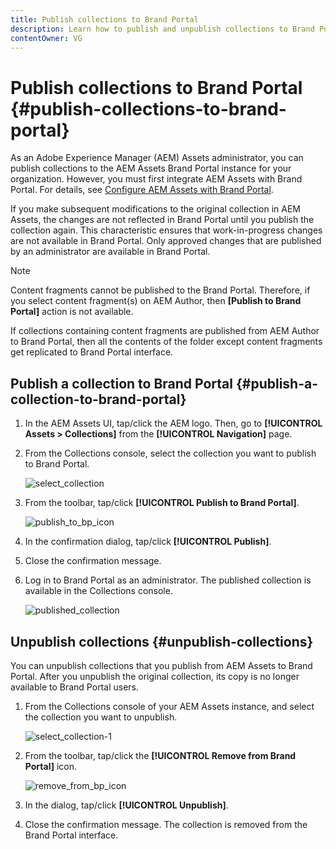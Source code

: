 ```yaml
---
title: Publish collections to Brand Portal
description: Learn how to publish and unpublish collections to Brand Portal.
contentOwner: VG
---
```


# Publish collections to Brand Portal {#publish-collections-to-brand-portal}

As an Adobe Experience Manager (AEM) Assets administrator, you can publish collections to the AEM Assets Brand Portal instance for your organization. However, you must first integrate AEM Assets with Brand Portal. For details, see [Configure AEM Assets with Brand Portal](configure-aem-assets-with-brand-portal.md).

If you make subsequent modifications to the original collection in AEM Assets, the changes are not reflected in Brand Portal until you publish the collection again. This characteristic ensures that work-in-progress changes are not available in Brand Portal. Only approved changes that are published by an administrator are available in Brand Portal.

>[!NOTE]
>
>Content fragments cannot be published to the Brand Portal. Therefore, if you select content fragment(s) on AEM Author, then **[Publish to Brand Portal]** action is not available.
>
>If collections containing content fragments are published from AEM Author to Brand Portal, then all the contents of the folder except content fragments get replicated to Brand Portal interface.

## Publish a collection to Brand Portal {#publish-a-collection-to-brand-portal}

1. In the AEM Assets UI, tap/click the AEM logo. Then, go to **[!UICONTROL Assets > Collections]** from the **[!UICONTROL Navigation]** page.
2. From the Collections console, select the collection you want to publish to Brand Portal.

   ![select_collection](assets/select_collection.png)

3. From the toolbar, tap/click **[!UICONTROL Publish to Brand Portal]**.

   ![publish_to_bp_icon](assets/publish_to_bp_icon.png)

4. In the confirmation dialog, tap/click **[!UICONTROL Publish]**.
5. Close the confirmation message. 
6. Log in to Brand Portal as an administrator. The published collection is available in the Collections console.

   ![published_collection](assets/published_collection.png)

## Unpublish collections {#unpublish-collections}

You can unpublish collections that you publish from AEM Assets to Brand Portal. After you unpublish the original collection, its copy is no longer available to Brand Portal users.

1. From the Collections console of your AEM Assets instance, and select the collection you want to unpublish.

   ![select_collection-1](assets/select_collection-1.png)

2. From the toolbar, tap/click the **[!UICONTROL Remove from Brand Portal]** icon.

   ![remove_from_bp_icon](assets/remove_from_bp_icon.png)

3. In the dialog, tap/click **[!UICONTROL Unpublish]**.
4. Close the confirmation message. The collection is removed from the Brand Portal interface.
